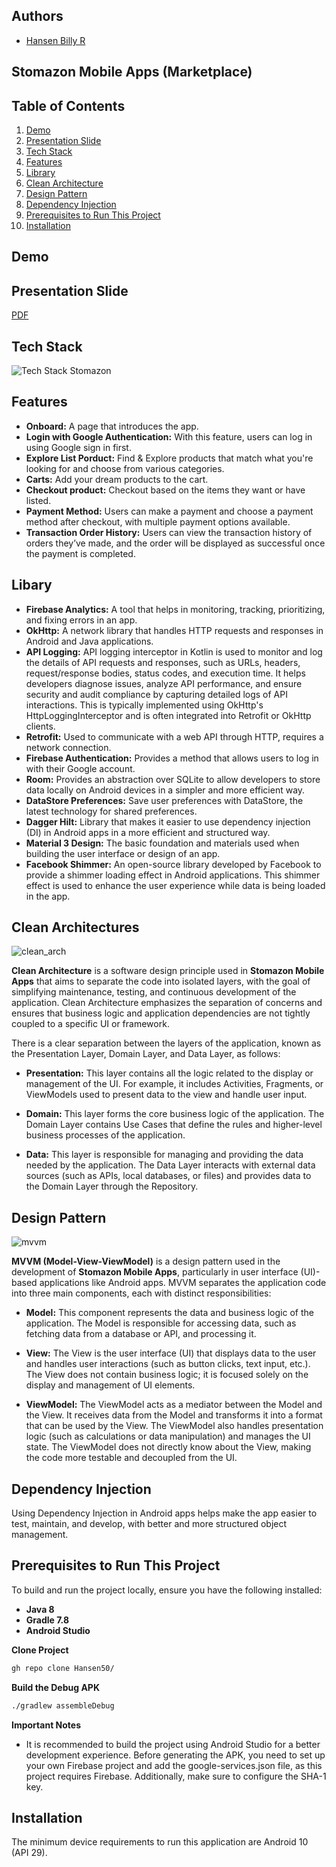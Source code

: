 ## Authors

- [Hansen Billy R](https://github.com/Hansen50)


## Stomazon Mobile Apps (Marketplace)


## Table of Contents
1. [Demo](#demo)
2. [Presentation Slide](#presentation-slide)
3. [Tech Stack](#tech-stack)
4. [Features](#features)
5. [Library](#libary)
6. [Clean Architecture](#clean-architectures)
7. [Design Pattern](#design-pattern)
8. [Dependency Injection](#dependency-injection)
9. [Prerequisites to Run This Project](#prerequisites-to-run-this-project)
10. [Installation](#installation)


## Demo


## Presentation Slide
[PDF](https://github.com/user-attachments/files/17919583/PRESENTATION._STOMAZON.pdf)

## Tech Stack
![Tech Stack Stomazon](https://github.com/user-attachments/assets/5d7d0d26-b49d-466e-953d-92b6c8294d10)

## Features
- **Onboard:** A page that introduces the app.
- **Login with Google Authentication:** With this feature, users can log in using Google sign in first.
- **Explore List Porduct:** Find & Explore products that match what you're looking for and choose from various categories.
- **Carts:** Add your dream products to the cart.
- **Checkout product:** Checkout based on the items they want or have listed.
- **Payment Method:** Users can make a payment and choose a payment method after checkout, with multiple payment options available.
- **Transaction Order History:** Users can view the transaction history of orders they’ve made, and the order will be displayed as successful once the payment is completed.

## Libary
- **Firebase Analytics:** A tool that helps in monitoring, tracking, prioritizing, and fixing errors in an app.
- **OkHttp:** A network library that handles HTTP requests and responses in Android and Java applications.
- **API Logging:** API logging interceptor in Kotlin is used to monitor and log the details of API requests and responses, such as URLs, headers, request/response bodies, status codes, and execution time. It helps developers diagnose issues, analyze API performance, and ensure security and audit compliance by capturing detailed logs of API interactions. This is typically implemented using OkHttp's HttpLoggingInterceptor and is often integrated into Retrofit or OkHttp clients.
- **Retrofit:** Used to communicate with a web API through HTTP, requires a network connection.
- **Firebase Authentication:** Provides a method that allows users to log in with their Google account.
- **Room:** Provides an abstraction over SQLite to allow developers to store data locally on Android devices in a simpler and more efficient way.
- **DataStore Preferences:** Save user preferences with DataStore, the latest technology for shared preferences.
- **Dagger Hilt:** Library that makes it easier to use dependency injection (DI) in Android apps in a more efficient and structured way.
- **Material 3 Design:** The basic foundation and materials used when building the user interface or design of an app.
- **Facebook Shimmer:** An open-source library developed by Facebook to provide a shimmer loading effect in Android applications. This shimmer effect is used to enhance the user experience while data is being loaded in the app.

## Clean Architectures
![clean_arch](https://github.com/user-attachments/assets/0e5efe19-91c1-4437-9f1f-9e7cea963757)

**Clean Architecture** is a software design principle used in **Stomazon Mobile Apps** that aims to separate the code into isolated layers, with the goal of simplifying maintenance, testing, and continuous development of the application. Clean Architecture emphasizes the separation of concerns and ensures that business logic and application dependencies are not tightly coupled to a specific UI or framework.

There is a clear separation between the layers of the application, known as the Presentation Layer, Domain Layer, and Data Layer, as follows:

- **Presentation:** This layer contains all the logic related to the display or management of the UI. For example, it includes Activities, Fragments, or ViewModels used to present data to the view and handle user input.

- **Domain:** This layer forms the core business logic of the application. The Domain Layer contains Use Cases that define the rules and higher-level business processes of the application.

- **Data:** This layer is responsible for managing and providing the data needed by the application. The Data Layer interacts with external data sources (such as APIs, local databases, or files) and provides data to the Domain Layer through the Repository.

## Design Pattern
![mvvm](https://github.com/user-attachments/assets/fd8d6f2a-2aea-470c-b986-0afd1aae1431)

**MVVM (Model-View-ViewModel)** is a design pattern used in the development of **Stomazon Mobile Apps**, particularly in user interface (UI)-based applications like Android apps. MVVM separates the application code into three main components, each with distinct responsibilities:

- **Model:** This component represents the data and business logic of the application. The Model is responsible for accessing data, such as fetching data from a database or API, and processing it.
  
- **View:** The View is the user interface (UI) that displays data to the user and handles user interactions (such as button clicks, text input, etc.). The View does not contain business logic; it is focused solely on the display and management of UI elements.
  
- **ViewModel:** The ViewModel acts as a mediator between the Model and the View. It receives data from the Model and transforms it into a format that can be used by the View. The ViewModel also handles presentation logic (such as calculations or data manipulation) and manages the UI state. The ViewModel does not directly know about the View, making the code more testable and decoupled from the UI.

## Dependency Injection
Using Dependency Injection in Android apps helps make the app easier to test, maintain, and develop, with better and more structured object management.

## Prerequisites to Run This Project
To build and run the project locally, ensure you have the following installed:

- **Java 8**
- **Gradle 7.8**
- **Android Studio**

**Clone Project**
```bash
gh repo clone Hansen50/
```

**Build the Debug APK**
```bash
./gradlew assembleDebug
```

**Important Notes**
- It is recommended to build the project using Android Studio for a better development experience. Before generating the APK, you need to set up your own Firebase project and add the google-services.json file, as this project requires Firebase. Additionally, make sure to configure the SHA-1 key.

## Installation
The minimum device requirements to run this application are Android 10 (API 29).



